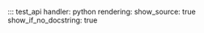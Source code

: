 ::: test_api
    handler: python
    rendering:
      show_source: true
      show_if_no_docstring: true